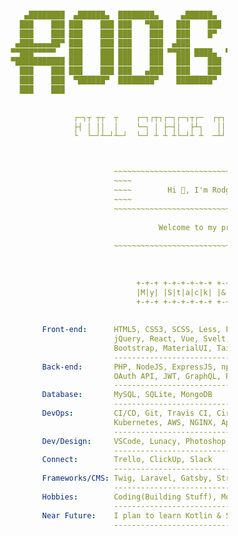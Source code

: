 ```yaml

                         ▄████████  ▄██████▄  ████████▄     ▄██████▄     ▄████████     ███        ▄█    █▄    
                        ███    ███ ███    ███ ███   ▀███   ███    ███   ███    ███ ▀█████████▄   ███    ███   
                        ███    ███ ███    ███ ███    ███   ███    █▀    ███    ███    ▀███▀▀██   ███    ███   
                       ▄███▄▄▄▄██▀ ███    ███ ███    ███  ▄███          ███    ███     ███   ▀  ▄███▄▄▄▄███▄▄ 
                      ▀▀███▀▀▀▀▀   ███    ███ ███    ███ ▀▀███ ████▄  ▀███████████     ███     ▀▀███▀▀▀▀███▀  
                      ▀███████████ ███    ███ ███    ███   ███    ███   ███    ███     ███       ███    ███   
                        ███    ███ ███    ███ ███   ▄███   ███    ███   ███    ███     ███       ███    ███   
                        ███    ███  ▀██████▀  ████████▀    ████████▀    ███    █▀     ▄████▀     ███    █▀    
                        ███    ███                                                                            
                    
                        
                                    ┌─┐┬ ┬┬  ┬    ┌─┐┌┬┐┌─┐┌─┐┬┌─  ┌┬┐┌─┐┬  ┬┌─┐┬  ┌─┐┌─┐┌─┐┬─┐
                                    ├┤ │ ││  │    └─┐ │ ├─┤│  ├┴┐   ││├┤ └┐┌┘├┤ │  │ │├─┘├┤ ├┬┘
                                    └  └─┘┴─┘┴─┘  └─┘ ┴ ┴ ┴└─┘┴ ┴  ─┴┘└─┘ └┘ └─┘┴─┘└─┘┴  └─┘┴└─



                                             ~~~~~~~~~~~~~~~~~~~~~~~~~~~~~~~~~~~~~~~~~~
                                             ~~~~                                  ~~~~
                                             ~~~~        Hi 👋, I'm Rodgath        ~~~~
                                             ~~~~                                  ~~~~
                                             ~~~~~~~~~~~~~~~~~~~~~~~~~~~~~~~~~~~~~~~~~~
                                            
                                                       Welcome to my profile.
                                            
                                             ~~~~~~~~~~~~~~~~~~~~~~~~~~~~~~~~~~~~~~~~~~
                                            
                                            
                                            
                                                  +-+-+ +-+-+-+-+-+ +-+ +-+-+-+-+
                                                  |M|y| |S|t|a|c|k| |&| |G|e|a|r|
                                                  +-+-+ +-+-+-+-+-+ +-+ +-+-+-+-+
                                                
                                                
                             Front-end:      HTML5, CSS3, SCSS, Less, PostCSS, JavaScript, TypeScript, 
                                             jQuery, React, Vue, Svelt, NextJS, Webpack, Gulp, AJAX, 
                                             Bootstrap, MaterialUI, Tailwind, Bulma
                                             ----------------------------------------------------------
                             Back-end:       PHP, NodeJS, ExpressJS, npm, Composer, RESTful API, 
                                             OAuth API, JWT, GraphQL, PassportJS
                                             ----------------------------------------------------------
                             Database:       MySQL, SQLite, MongoDB
                                             ----------------------------------------------------------
                             DevOps:         CI/CD, Git, Travis CI, CircleCI, GitHub Actions, Docker, 
                                             Kubernetes, AWS, NGINX, Apache, TDD(Mocha, PHPUnit)
                                             ----------------------------------------------------------
                             Dev/Design:     VSCode, Lunacy, Photoshop, Figma
                                             ----------------------------------------------------------
                             Connect:        Trello, ClickUp, Slack
                                             ----------------------------------------------------------
                             Frameworks/CMS: Twig, Laravel, Gatsby, Strapi, Sapper, WordPress, OpenCart
                                             ----------------------------------------------------------
                             Hobbies:        Coding(Building Stuff), Movies, Thinking, Reading, Gaming
                                             ----------------------------------------------------------
                             Near Future:    I plan to learn Kotlin & Swift ⇢ Just for the fun of it 😎
                                             ----------------------------------------------------------
                                        
                                        
                                      
```


<!--
<h1 align="center">Hi 👋, I'm Rodgath</h1>
<h3 align="center">Welcome to my profile.</h3>

<p align="left"><img src="https://komarev.com/ghpvc/?username=rodgath&style=flat-square&color=brightgreen&label=PROFILE+VIEWS" alt="rodgath" /></p>

<p><img src="https://github-readme-stats.vercel.app/api?username=rodgath&show_icons=true&include_all_commits=true&count_private=true&hide=contribs,issues" alt="rodgath" />
   <img src="https://github-readme-stats.vercel.app/api/top-langs/?username=rodgath&layout=compact" alt="rodgath" /></p>


### Hi there 👋

**Rodgath/Rodgath** is a ✨ _special_ ✨ repository because its `README.md` (this file) appears on your GitHub profile.

Here are some ideas to get you started:

- 🔭 I’m currently working on ...
- 🌱 I’m currently learning ...
- 👯 I’m looking to collaborate on ...
- 🤔 I’m looking for help with ...
- 💬 Ask me about ...
- 📫 How to reach me: ...
- 😄 Pronouns: ...
- ⚡ Fun fact: ...
-->
